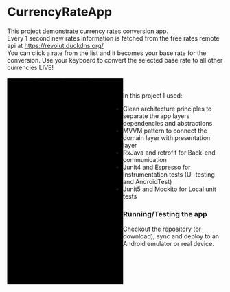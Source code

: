 # CurrencyRateApp
This project demonstrate currency rates conversion app.</br>
Every 1 second new rates information is fetched from the free rates remote api at https://revolut.duckdns.org/</br>
You can click a rate from the list and it becomes your base rate for the conversion.
Use your keyboard to convert the selected base rate to all other currencies LIVE!</br></br>
<a href="url"><img src="https://github.com/RonyBrosh/CurrencyRateApp/blob/master/images/CurrencyRateApp.gif" align="left" height="480" width="270" ></a>
</br>

In this project I used:
* Clean architecture principles to separate the app layers dependencies and abstractions 
* MVVM pattern to connect the domain layer with presentation layer
* RxJava and retrofit for Back-end communication
* Junit4 and Espresso for Instrumentation tests (UI-testing and AndroidTest)
* Junit5 and Mockito for Local unit tests

### Running/Testing the app
Checkout the repository (or download), sync and deploy to an Android emulator or real device.
